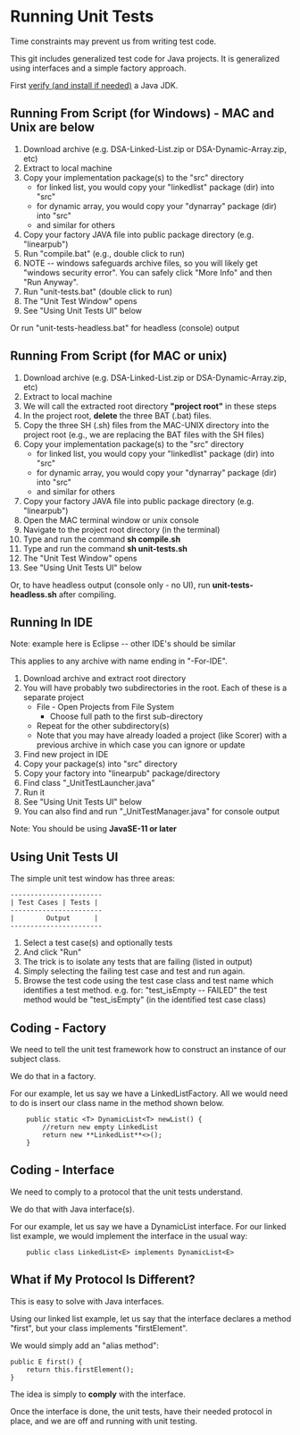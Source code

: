 

# Running Unit Tests

Time constraints may prevent us from writing test code.

This git includes generalized test code for Java projects. It is generalized using interfaces and a simple factory approach.

First [verify (and install if needed)](https://objectcoding.com/Books/XdocRoot/Intro/I/103InstallingJava/103InstallingJava.html?20112813203) a Java JDK.

## Running From Script (for Windows) - MAC and Unix are below

1. Download archive (e.g. DSA-Linked-List.zip or DSA-Dynamic-Array.zip, etc)
2. Extract to local machine
3. Copy your implementation package(s) to the "src" directory
    - for linked list, you would copy your "linkedlist" package (dir) into "src"
    - for dynamic array, you would copy your "dynarray" package (dir) into "src" 
    - and similar for others
4. Copy your factory JAVA file into public package directory (e.g. "linearpub")
5. Run "compile.bat" (e.g., double click to run)
6. NOTE -- windows safeguards archive files, so you will likely get "windows security error". You can safely click "More Info" and then "Run Anyway".
7. Run "unit-tests.bat" (double click to run)
8. The "Unit Test Window" opens
9. See "Using Unit Tests UI" below

Or run "unit-tests-headless.bat" for headless (console) output

## Running From Script (for MAC or unix)

1. Download archive (e.g. DSA-Linked-List.zip or DSA-Dynamic-Array.zip, etc)
2. Extract to local machine
3. We will call the extracted root directory **"project root"** in these steps
4. In the project root, **delete** the three BAT (.bat) files.
5. Copy the three SH (.sh) files from the MAC-UNIX directory into the project root (e.g., we are replacing the BAT files with the SH files)
6. Copy your implementation package(s) to the "src" directory
    - for linked list, you would copy your "linkedlist" package (dir) into "src"
    - for dynamic array, you would copy your "dynarray" package (dir) into "src" 
    - and similar for others
7. Copy your factory JAVA file into public package directory (e.g. "linearpub")
8. Open the MAC terminal window or unix console
9. Navigate to the project root directory (in the terminal)
10. Type and run the command **sh compile.sh**
11. Type and run the command **sh unit-tests.sh**
12. The "Unit Test Window" opens
13. See "Using Unit Tests UI" below

Or, to have headless output (console only - no UI), run **unit-tests-headless.sh** after compiling.

## Running In IDE

Note: example here is Eclipse -- other IDE's should be similar

This applies to any archive with name ending in "-For-IDE".

1. Download archive and extract root directory
2. You will have probably two subdirectories
	in the root. Each of these is a separate project
    - File - Open Projects from File System
      - Choose full path to the first sub-directory
    - Repeat for the other subdirectory(s)
    - Note that you may have already loaded a project (like Scorer) with a previous archive in which case you can ignore or update
3. Find new project in IDE
4. Copy your package(s) into "src" directory
5. Copy your factory into "linearpub" package/directory
6. Find class "_UnitTestLauncher.java"
7. Run it
8. See "Using Unit Tests UI" below
9. You can also find and run "_UnitTestManager.java" for console output

Note: You should be using **JavaSE-11 or later**

## Using Unit Tests UI

The simple unit test window has three areas:

	-----------------------
	| Test Cases | Tests |
	-----------------------
	|        Output      |
	-----------------------

1. Select a test case(s) and optionally tests
2. And click "Run"
3. The trick is to isolate any tests that are failing (listed in output)
4. Simply selecting the failing test case and test and run again.
5. Browse the test code using the test case class and test name which identifies a test method.
  e.g. for:
      "test_isEmpty -- FAILED"
  the test method would be "test_isEmpty" (in the identified test case class)
  
## Coding - Factory

We need to tell the unit test framework how to construct an instance of our subject class.

We do that in a factory.

For our example, let us say we have a LinkedListFactory. All we would need to do is insert our class name in the method shown below.

~~~
	public static <T> DynamicList<T> newList() {
		//return new empty LinkedList
		return new **LinkedList**<>();
	}
~~~

## Coding - Interface

We need to comply to a protocol that the unit tests understand.

We do that with Java interface(s).

For our example, let us say we have a DynamicList interface. For our linked list example, we would implement the interface in the usual way:

~~~
	public class LinkedList<E> implements DynamicList<E>
~~~

## What if My Protocol Is Different?

This is easy to solve with Java interfaces.

Using our linked list example, let us say that the interface declares a method "first", but your class implements "firstElement".

We would simply add an "alias method":

~~~
public E first() {
	return this.firstElement();
}
~~~

The idea is simply to **comply** with the interface.

Once the interface is done, the unit tests, have their needed protocol in place, and we are off and running with unit testing.
